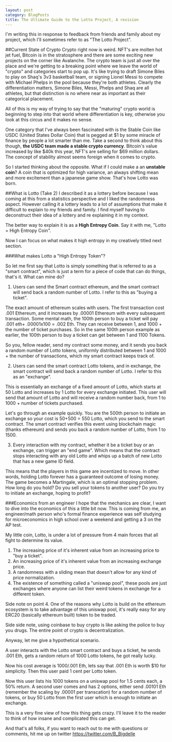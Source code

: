 ```yaml
---
layout: post
category: BlogPosts
title: The Ultimate Guide to the Lotto Project, A revision
---
```


I'm writing this in response to feedback from friends and family about my project, which I'll sometimes refer to as "The Lotto Project".

##Current State of Crypto 
Crypto right now is weird. NFT's are molten hot jet fuel, Bitcoin is in the stratosphere and there are some exciting new projects on the corner like Avalanche. The crypto team is just all over the place and we're getting to a breaking point where we leave the world of "crypto" and categories start to pop up. It's like trying to draft Simone Biles to play on Shaq's 3v3 basketball team, or signing Lionel Messi to compete with Michael Phelps in the pool because they're both athletes. Clearly the differentiation matters, Simone Biles, Messi, Phelps and Shaq are all athletes, but that distinction is no where near as important as their categorical placement.

All of this is my way of trying to say that the "maturing" crypto world is beginning to step into that world where differentiation is key, otherwise you look at this circus and it makes no sense.

One category that I've always been fascinated with is the Stable Coin like USDC (United States Dollar Coin) that is pegged at $1 by some miracle of finance by people a lot smarter than me. Take a second to think about this though, **the USDC team made a stable crypto currency**. Bitcoin's value increased by like $40k this year, NFT's are selling for $69 million dollars. The concept of stability almost seems foreign when it comes to crypto.

So I started thinking about the opposite. What if I could make a an **unstable coin**? A coin that is optimized for high variance, an always shifting mean and more excitement than a japanese game show. That's how Lotto was born.

##What is Lotto (Take 2)
I described it as a lottery before because I was coming at this from a statistics perspective and I liked the randomness aspect. However calling it a lottery leads to a lot of assumptions that make it difficult to explain to my friends and family. I find myself having to deconstruct their idea of a lottery and re explaining it in my context. 

The better way to explain it is as a **High Entropy Coin**. Say it with me, "Lotto = High Entropy Coin". 

Now I can focus on what makes it high entropy in my creatively titled next section.

###What makes Lotto a "High Entropy Token"?

So let me first say that Lotto is simply something that is referred to as a "smart contract", which is just a term for a piece of code that can do things, that's it. What can mine do?

1. Users can send the Smart contract ethereum, and the smart contract will send back a random number of Lotto. I refer to this as "buying a ticket".

The exact amount of ethereum scales with users. The first transaction cost .001 Ethereum, and it increases by .00001 Ethereum with every subsequent transaction. Some mental math, the 100th person to buy a ticket will pay .001 eth+ .00001x100 = .002 Eth. They can receive between 1, and 1000 + the number of ticket purchases. So in the same 100th person example as earlier, the 100th person to buy a ticket can get between 1 and 1100 Tokens.

So you, fellow reader, send my contract some money, and it sends you back a random number of Lotto tokens, uniformly distributed between 1 and 1000 + the number of transactions, which my smart contract keeps track of.

2. Users can send the smart contract Lotto tokens, and in exchange, the smart contract will send back a random number of Lotto. I refer to this as an "exchange".

This is essentially an exchange of a fixed amount of Lotto, which starts at 50 Lotto and increases by 1 Lotto for every exchange initiated. This user will send that amount of Lotto and will receive a random number back, from 1 to 1000 + number of tickets purchased.

Let's go through an example quickly. You are the 500th person to initiate an exchange so your cost is 50+500 = 550 Lotto, which you send to the smart contract. The smart contract verifies this event using blockchain magic (thanks ethereum) and sends you back a random number of Lotto, from 1 to 1500.

3. Every interaction with my contract, whether it be a ticket buy or an exchange, can trigger an "end game". Which means that the contract stops interacting with any old Lotto and whips up a batch of new Lotto that has a new game ID field.

This means that the players in this game are incentized to move. In other words, holding Lotto forever has a guaranteed outcome of losing money. The game becomes a Martingale, which is an optimal stopping problem. How long do you hold? Do you sell your tokens to another user? Do you try to initiate an exchange, hoping to profit?

###Economics from an engineer
I hope that the mechanics are clear, I want to dive into the economics of this a little bit now. This is coming from me, an engineer/math person who's formal finance experience was self studying for microeconomics in high school over a weekend and getting a 3 on the AP test.

My little coin, Lotto, is under a lot of pressure from 4 main forces that all fight to determine its value.

1. The increasing price of it's inherent value from an increasing price to "buy a ticket".
2. An increasing price of it's inherent value from an increasing exchange price.
3. A randomness with a sliding mean that doesn't allow for any kind of price normalization.
4. The existence of something called a "uniswap pool", these pools are just exchanges where anyone can list their weird tokens in exchange for a different token.

Side note on point 4. One of the reasons why Lotto is build on the ethereum ecosystem is to take advantage of this uniswap pool, it's really easy for any ERC20 (basically ethereum built) token to be traded.

Side side note, using coinbase to buy crypto is like asking the police to buy you drugs. The entire point of crypto is decentralization.

Anyway, let me give a hypothetical scenario.

A user interacts with the Lotto smart contract and buys a ticket, he sends .001 Eth, gets a random return of 1000 Lotto tokens, he got really lucky.

Now his cost average is 1000/.001 Eth, lets say that .001 Eth is worth $10 for simplicity. Then this user paid 1 cent per Lotto token.

Now this user lists his 1000 tokens on a uniswap pool for 1.5 cents each, a 50% return. A second user comes and has 2 options, either send .00101 Eth (remember the scaling by .00001 per transcation) for a random number of tokens, or buy 50 Lotto from the first user which is enough to initiate an exchange.

This is a very fine view of how this thing gets crazy. I'll leave it to the reader to think of how insane and complicated this can get.

And that's all folks, if you want to reach out to me with questions or comments, hit me up on twitter https://twitter.com/B_Bigdelle





















